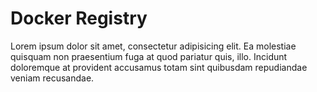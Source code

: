 # Docker Registry

Lorem ipsum dolor sit amet, consectetur adipisicing elit. Ea molestiae quisquam non praesentium fuga at quod pariatur quis, illo. Incidunt doloremque at provident accusamus totam sint quibusdam repudiandae veniam recusandae.